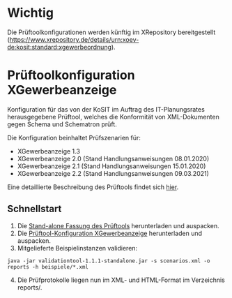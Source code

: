 # Wichtig

Die Prüftoolkonfigurationen werden künftig im XRepository bereitgestellt (https://www.xrepository.de/details/urn:xoev-de:kosit:standard:xgewerbeordnung).

# Prüftoolkonfiguration XGewerbeanzeige

Konfiguration für das von der KoSIT im Auftrag des IT-Planungsrates herausgegebene Prüftool, 
welches die Konformität von XML-Dokumenten gegen Schema und Schematron prüft.

Die Konfiguration beinhaltet Prüfszenarien für:

 * XGewerbeanzeige 1.3
 * XGewerbeanzeige 2.0 (Stand Handlungsanweisungen 08.01.2020)
 * XGewerbeanzeige 2.1 (Stand Handlungsanweisungen 15.01.2020)
 * XGewerbeanzeige 2.2 (Stand Handlungsanweisungen 09.03.2021)

Eine detaillierte Beschreibung des Prüftools findet sich [hier](https://github.com/itplr-kosit/validator). 

## Schnellstart

1. Die [Stand-alone Fassung des
Prüftools](https://github.com/itplr-kosit/validator/releases/download/v1.1.1/validationtool-1.1.1.zip)  herunterladen und
auspacken.
2. Die [Prüftool-Konfiguration XGewerbeanzeige](https://github.com/itplr-kosit/validator-configuration-xgewerbeanzeige/releases/download/release-2021-03-09/validator-configuration-xgewerbeanzeige_2021-03-09.zip) herunterladen und auspacken.
3. Mitgelieferte Beispielinstanzen validieren:
```
java -jar validationtool-1.1.1-standalone.jar -s scenarios.xml -o reports -h beispiele/*.xml
```
4. Die Prüfprotokolle liegen nun im XML- und HTML-Format im Verzeichnis reports/.
